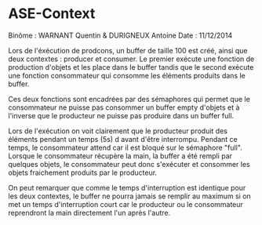 ASE-Context
===========
Binôme : WARNANT Quentin & DURIGNEUX Antoine
Date : 11/12/2014

Lors de l'éxécution de prodcons, un buffer de taille 100 est créé, ainsi que deux contextes : producer et consumer.
Le premier exécute une fonction de production d'objets et les place dans le buffer tandis que le second exécute 
une fonction consommateur qui consomme les éléments produits dans le buffer.

Ces deux fonctions sont encadrées par des sémaphores qui permet que le consommateur ne puisse pas consommer
un buffer empty d'objets et à l'inverse que le producteur ne puisse pas produire dans un buffer full.

Lors de l'exécution on voit clairement que le producteur produit des éléments pendant un temps (5s) d
avant d'être interrompu. Pendant ce temps, le consommateur attend car il est bloqué sur le sémaphore "full".
Lorsque le consommateur récupère la main, la buffer a été rempli par quelques objets, le consommateur peut donc s'exécuter
et consommer les objets fraichement produits par le producteur. 

On peut remarquer que comme le temps d'interruption est identique pour les deux contextes, le buffer ne pourra
jamais se remplir au maximum si on met un temps d'interruption court car le producteur ou le consommateur reprendront
la main directement l'un après l'autre.

